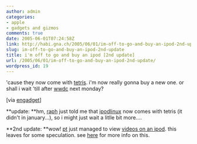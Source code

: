 ```yaml
---
author: admin
categories:
- apple
- gadgets and gizmos
comments: true
date: 2005-06-01T07:24:58Z
link: http://habi.gna.ch/2005/06/01/im-off-to-go-and-buy-an-ipod-2nd-update/
slug: im-off-to-go-and-buy-an-ipod-2nd-update
title: i'm off to go and buy an ipod [2nd update]
url: /2005/06/01/im-off-to-go-and-buy-an-ipod-2nd-update/
wordpress_id: 19
---
```


'cause they now come with [tetris](http://www.appleinsider.com/article.php?id=1101). i'm now really gonna buy a new one. or shall i wait 'till after [wwdc](http://developer.apple.com/wwdc/) next monday?

[via [engadget](http://www.engadget.com/entry/1234000217045165/)]

**update: **hm, [raph](http://habi.gna.ch/blog/mt-comments.cgi?entry_id=614) just told me that [ipodlinux](http://habi.gna.ch/blog/archives/000510.html) now comes with tetris (it didn't in january...), so i might just wait a litlle bit more....

**2nd update: **wow! [pt](http://makezine.com/) just managed to view [videos on an ipod](http://www.makezine.com/blog/archive/2005/06/play_videos_on.html). this leaves for some speculation. see [here](http://ipodlinux.org/Video_Player) for more info on this.
